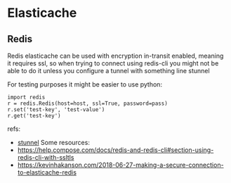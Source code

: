 # Elasticache

## Redis
Redis elasticache can be used with encryption in-transit enabled,
meaning it requires ssl, so when trying to connect using redis-cli you might
not be able to do it unless you configure a tunnel with something line stunnel

For testing purposes it might be easier to use python:
```
import redis
r = redis.Redis(host=host, ssl=True, password=pass)
r.set('test-key', 'test-value')
r.get('test-key')
```

refs:
- [stunnel](https://www.stunnel.org/)
Some resources:
- https://help.compose.com/docs/redis-and-redis-cli#section-using-redis-cli-with-ssltls
- https://kevinhakanson.com/2018-06-27-making-a-secure-connection-to-elasticache-redis
